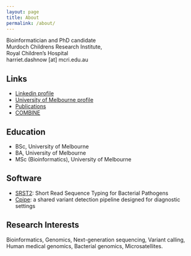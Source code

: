 ```yaml
---
layout: page
title: About
permalink: /about/
---
```


Bioinformatician and PhD candidate<br>
Murdoch Childrens Research Institute,<br>
Royal Children’s Hospital<br>
harriet.dashnow [at] mcri.edu.au

## Links
* [Linkedin profile](au.linkedin.com/in/hdashnow)
* [University of Melbourne profile](https://www.vlsci.unimelb.edu.au/researcher/hdashnow)
* [Publications](https://scholar.google.com.au/citations?user=4Y3m53gAAAAJ&hl=en)
* [COMBINE](combine.org.au)

## Education
* BSc, University of Melbourne
* BA, University of Melbourne
* MSc (Bioinformatics), University of Melbourne

## Software
* [SRST2](http://katholt.github.io/srst2/): Short Read Sequence Typing for Bacterial Pathogens
* [Cpipe](http://cpipeline.org): a shared variant detection pipeline designed for diagnostic settings

## Research Interests
Bioinformatics, Genomics, Next-generation sequencing, Variant calling, Human medical genomics, Bacterial genomics, Microsatellites.
